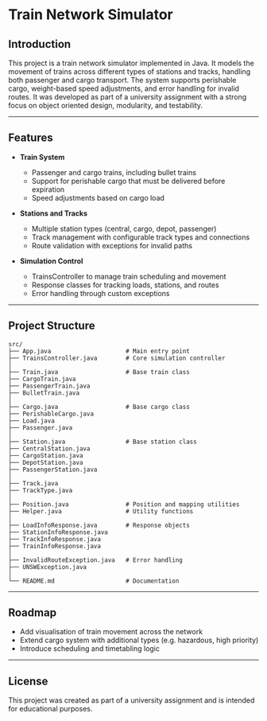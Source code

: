 # Train Network Simulator

## Introduction
This project is a train network simulator implemented in Java. It models the movement of trains across different types of stations and tracks, handling both passenger and cargo transport. The system supports perishable cargo, weight-based speed adjustments, and error handling for invalid routes. It was developed as part of a university assignment with a strong focus on object oriented design, modularity, and testability.

---

## Features
- **Train System**
  - Passenger and cargo trains, including bullet trains
  - Support for perishable cargo that must be delivered before expiration
  - Speed adjustments based on cargo load

- **Stations and Tracks**
  - Multiple station types (central, cargo, depot, passenger)
  - Track management with configurable track types and connections
  - Route validation with exceptions for invalid paths

- **Simulation Control**
  - TrainsController to manage train scheduling and movement
  - Response classes for tracking loads, stations, and routes
  - Error handling through custom exceptions

---

## Project Structure
```
src/
├── App.java                     # Main entry point
├── TrainsController.java        # Core simulation controller
│
├── Train.java                   # Base train class
├── CargoTrain.java
├── PassengerTrain.java
├── BulletTrain.java
│
├── Cargo.java                   # Base cargo class
├── PerishableCargo.java
├── Load.java
├── Passenger.java
│
├── Station.java                 # Base station class
├── CentralStation.java
├── CargoStation.java
├── DepotStation.java
├── PassengerStation.java
│
├── Track.java
├── TrackType.java
│
├── Position.java                # Position and mapping utilities
├── Helper.java                  # Utility functions
│
├── LoadInfoResponse.java        # Response objects
├── StationInfoResponse.java
├── TrackInfoResponse.java
├── TrainInfoResponse.java
│
├── InvalidRouteException.java   # Error handling
├── UNSWException.java
│
└── README.md                    # Documentation
```

---

## Roadmap
- Add visualisation of train movement across the network
- Extend cargo system with additional types (e.g. hazardous, high priority)
- Introduce scheduling and timetabling logic

---

## License
This project was created as part of a university assignment and is intended for educational purposes.
